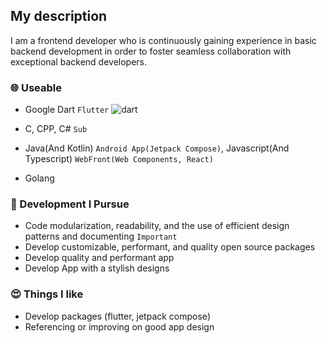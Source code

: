 ## My description
I am a frontend developer who is continuously gaining experience in basic backend development in order to foster seamless collaboration with exceptional backend developers.

### 🌐 Useable
- Google Dart `Flutter` ![dart](https://github.com/MTtankkeo/MTtankkeo/assets/122026021/96ae2d4c-0c0b-4383-af47-066f65d34dba)

- C, CPP, C# `Sub`
- Java(And Kotlin) `Android App(Jetpack Compose)`, Javascript(And Typescript) `WebFront(Web Components, React)`
- Golang

### 🤪 Development I Pursue
- Code modularization, readability, and the use of efficient design patterns and documenting `Important`
- Develop customizable, performant, and quality open source packages
- Develop quality and performant app
- Develop App with a stylish designs

### 😍 Things I like
- Develop packages (flutter, jetpack compose)
- Referencing or improving on good app design
